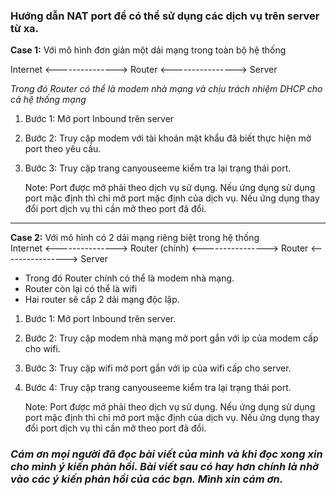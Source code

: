 ### Hướng dẫn NAT port để có thể sử dụng các dịch vụ trên server từ xa.

**Case 1:** Với mô hình đơn giản một dải mạng trong toàn bộ hệ thống

Internet <---------------> Router <----------------> Server

*Trong đó Router có thể là modem nhà mạng và chịu trách nhiệm DHCP cho cả hệ thống mạng*

1. Bước 1: Mở port Inbound trên server
3. Bước 2: Truy cập modem với tài khoản mật khẩu đã biết thực hiện mở port theo yêu cầu.
4. Bước 3: Truy cập trang canyouseeme kiểm tra lại trạng thái port.

    Note: Port được mở phải theo dịch vụ sử dụng. Nếu ứng dụng sử dụng port mặc định thì chỉ mở port mặc định của dịch vụ. Nếu ứng dụng thay đổi port dịch vụ thì cần mở theo port đã đổi.
 

-----


**Case 2:** Với mô hình có 2 dải mạng riêng biệt trong hệ thống          
Internet <---------------> Router (chính) <----------------> Router <----------------> Server
 - Trong đó Router chính có thể là modem nhà mạng.
 - Router còn lại có thể là wifi 
 - Hai router sẽ cấp 2 dải mạng độc lập.
1.  Bước 1: Mở port Inbound trên server.
1.  Bước 2: Truy cập modem nhà mạng mở port gắn với ip của modem cấp cho wifi.
1.  Bước 3: Truy cập wifi mở port gắn với ip của wifi cấp cho server.
1.  Bước 4: Truy cập trang canyouseeme kiểm tra lại trạng thái port.

    Note: Port được mở phải theo dịch vụ sử dụng. Nếu ứng dụng sử dụng port mặc định thì chỉ mở port mặc định của dịch vụ. Nếu ứng dụng thay đổi port dịch vụ thì cần mở theo port đã đổi.
    
### *Cám ơn mọi người đã đọc bài viết của mình và khi đọc xong xin cho mình ý kiến phản hồi. Bài viết sau có hay hơn chính là nhờ vào các ý kiến phản hồi của các bạn. Mình xin cám ơn.*